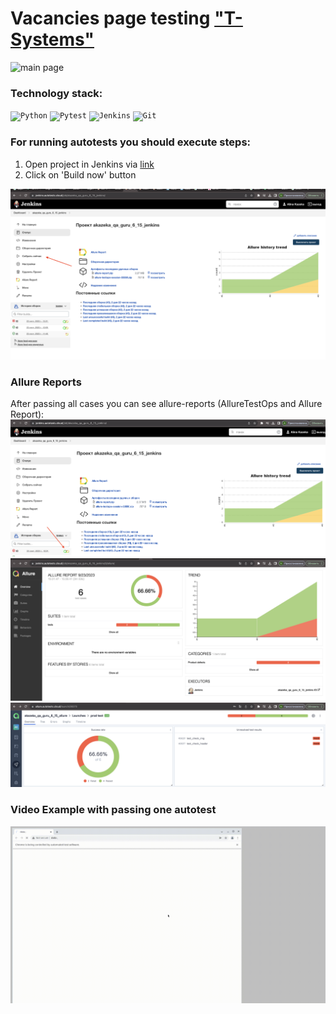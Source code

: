 # Vacancies page testing <a target="_blank" href="https://t-systems.jobs/global-careers-en/jobs/gr/209049/Software-Engineer-_-TDI/Athens.html">"T-Systems"</a>

![main page](design/images/main_page.png)

### Technology stack:

<code><img width="5%" title="Python" src="https://cdn.jsdelivr.net/gh/devicons/devicon/icons/python/python-original.svg" /></code>
<code><img width="5%" title="Pytest" src="https://cdn.jsdelivr.net/gh/devicons/devicon/icons/pytest/pytest-original.svg" /></code>
<code><img width="5%" title="Jenkins" src="https://cdn.jsdelivr.net/gh/devicons/devicon/icons/jenkins/jenkins-line.svg" /></code>
<code><img width="5%" title="Git" src="https://cdn.jsdelivr.net/gh/devicons/devicon/icons/github/github-original.svg" /></code>

### For running autotests you should execute steps:

1. Open project in Jenkins via <a target="_blank" href="https://https://jenkins.autotests.cloud/job/akazeka_qa_guru_6_15_jenkins/">link</a> 
2. Click on 'Build now' button

![jenkins](design/images/jenkins.png)

### Allure Reports

After passing all cases you can see allure-reports (AllureTestOps and Allure Report):
![allure](design/images/allure.png)
![allure-report](design/images/allure_report.png)
![allure-testops](design/images/allure_testops.png)

### Video Example with passing one autotest

![video](design/video/video.gif)



          
          
          
          

